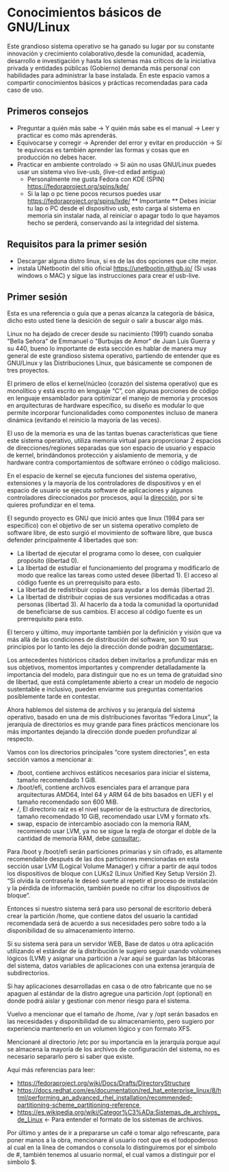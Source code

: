 # Conocimientos básicos de GNU/Linux
Este grandioso sistema operativo se ha ganado su lugar por su constante innovación y crecimiento colaborativo,desde la comunidad, academía, desarrollo e investigación y hasta los sistemas más críticos de la iniciativa privada y entidades públicas (Gobierno) demanda más personal con habilidades para administrar la base instalada. En este espacio vamos a compartir conocimientos básicos y prácticas recomendadas para cada caso de uso. 
## Primeros consejos
- Preguntar a quién más sabe -> Y quién más sabe es el manual -> Leer y practicar es como más aprenderás.
- Equivocarse y corregir -> Aprender del error y evitar en producción -> Si te equivocas es también aprender las formas y cosas que en producción no debes hacer.
- Practicar en ambiente controlado -> Si aún no usas GNU/Linux puedes usar un sistema vivo live-usb, (live-cd edad antigua)
  - Personalmente me gusta Fedora con KDE (SPIN) https://fedoraproject.org/spins/kde/
  - Si la lap o pc tiene pocos recursos puedes usar https://fedoraproject.org/spins/lxde/
** Importante ** Debes iniciar tu lap o PC desde el dispositivo usb, esto carga al sistema en memoria sin instalar nada, al reiniciar o apagar todo lo que hayamos hecho se perderá, conservando así la integridad del sistema.
## Requisitos para la primer sesión
- Descargar alguna distro linux, si es de las dos opciones que cite mejor.
- instala UNetbootin del sitio oficial https://unetbootin.github.io/ (Si usas windows o MAC) y sigue las instrucciones para crear el usb-live.
  
## Primer sesión
Esta es una referencia o guía que a penas alcanza la categoría de básica, dicho esto usted tiene la desición de seguir o salir a buscar algo más.

Linux no ha dejado de crecer desde su nacimiento (1991) cuando sonaba "Bella Señora" de Emmanuel o "Burbujas de Amor" de Juan Luis Guerra y su 440, bueno lo importante de esta sección es hablar de manera 
muy general de este grandioso sistema operativo, partiendo de entender que es GNU/Linux y las Distribuciones Linux, que básicamente se componen de tres proyectos.

El primero de ellos el kernel/núcleo (corazón del sistema operativo) que es monolítico y está escrito en lenguaje “C”, con algunas porciones de código en lenguaje ensamblador para optimizar el manejo de 
memoria y procesos en arquitecturas de hardware específico, su diseño es modular lo que permite incorporar funcionalidades como componentes incluso de manera dinámica (evitando el reinicio la mayoría de las veces).

El uso de la memoria es una de las tantas buenas características que tiene este sistema operativo, utiliza memoria virtual para proporcionar 2 espacios de direcciones/regiones separadas que son espacio de usuario y 
espacio de kernel, brindándonos protección y aislamiento de memoria, y de hardware contra comportamientos de software erróneo o código malicioso.

En el espacio de kernel se ejecuta funciones del sistema operativo, extensiones y la mayoría de los controladores de dispositivos y en el espacio de usuario se ejecuta software de aplicaciones y algunos 
controladores direccionados por procesos, aquí la [dirección](https://en.wikipedia.org/wiki/User_space_and_kernel_space), por si te quieres profundizar en el tema.

El segundo proyecto es GNU que inició antes que linux (1984 para ser específico) con el objetivo de ser un sistema operativo completo de software libre, de esto surgió el movimiento de software libre, que busca
defender principalmente 4 libertades que son:
- La libertad de ejecutar el programa como lo desee, con cualquier propósito (libertad 0).
- La libertad de estudiar el funcionamiento del programa y modificarlo de modo que realice las tareas como usted desee (libertad 1). El acceso al código fuente es un prerrequisito para esto.
- La libertad de redistribuir copias para ayudar a los demás (libertad 2).
- La libertad de distribuir copias de sus versiones modificadas a otras personas (libertad 3). Al hacerlo da a toda la comunidad la oportunidad de beneficiarse de sus cambios. El acceso al código fuente es un 
prerrequisito para esto.

El tercero y último, muy importante también por la definición y visión que va más allá de las condiciones de distribución del software, son 10 sus principios por lo tanto les dejo la dirección donde podrán
[documentarse:](https://opensource.org/osd).

Los antecedentes históricos citados deben invitarlos a profundizar más en sus objetivos, momentos importantes y comprender detalladamente la importancia del modelo, para distinguir que no es un tema de gratuidad
sino de libertad, que está completamente abierto a crear un modelo de negocio sustentable e inclusivo, pueden enviarme sus preguntas comentarios posiblemente tarde en contestar.

Ahora hablemos del sistema de archivos y su jerarquía del sistema operativo, basado en una de mis distribuciones favoritas “Fedora Linux”, la jerarquía de directorios es muy grande para fines prácticos mencionare 
los más importantes dejando la dirección donde pueden profundizar al respecto.

Vamos con los directorios principales “core system directories”, en esta sección vamos a mencionar a:
- /boot, contiene archivos estáticos necesarios para iniciar el sistema, tamaño recomendado 1 GiB.
- /boot/efi, contiene archivos esenciales para el arranque para arquitecturas AMD64, Intel 64 y ARM 64 de bits basados en UEFI y el tamaño recomendado son 600 MiB. 
- /, El directorio raíz es el nivel superior de la estructura de directorios, tamaño recomendado 10 GiB, recomendado usar LVM y formato xfs.
- swap, espacio de intercambio asociado con la memoria RAM, recomiendo usar LVM, ya no se sigue la regla de otorgar el doble de la cantidad de memoria RAM, debe 
[consultar:](https://docs.redhat.com/es/documentation/red_hat_enterprise_linux/8/html/performing_an_advanced_rhel_installation/recommended-partitioning-scheme_partitioning-reference).

Para /boot y /boot/efi serán particiones primarias y sin cifrado, es altamente recomendable después de las dos particiones mencionadas en esta sección usar LVM (Logical Volume Manager) y cifrar a partir de aquí 
todos los dispositivos de bloque con LUKs2 (Linux Unified Key Setup Versión 2). “Si olvida la contraseña le deseó suerte al repetir el proceso de instalación y la pérdida de información, también puede no cifrar 
los dispositivos de bloque”. 

Entonces si nuestro sistema será para uso personal de escritorio deberá crear la partición /home, que contiene datos del usuario la cantidad recomendada será de acuerdo a sus necesidades pero sobre todo a la disponibilidad 
de su almacenamiento interno. 

Si su sistema será para un servidor WEB, Base de datos u otra aplicación utilizando el estándar de la distribución le sugiero seguir usando volúmenes lógicos (LVM) y asignar una partición a /var aquí se guardan las bitácoras
del sistema, datos variables de aplicaciones con una extensa jerarquía de subdirectorios.

Si hay aplicaciones desarrolladas en casa o de otro fabricante que no se apaguen al estándar de la distro agregue una partición /opt (optional) en donde podrá aislar y gestionar con menor riesgo para el sistema.

Vuelvo a mencionar que el tamaño de /home, /var y /opt serán basados en las necesidades y disponibilidad de su almacenamiento, pero sugiero por experiencia mantenerlo en un volumen lógico y con formato XFS. 

Mencionaré al directorio /etc por su importancia en la jerarquía porque aquí se almacena la mayoría de los archivos de configuración del sistema, no es necesario separarlo pero si saber que existe. 

Aquí más referencias para leer: 

- https://fedoraproject.org/wiki/Docs/Drafts/DirectoryStructure
- https://docs.redhat.com/es/documentation/red_hat_enterprise_linux/8/html/performing_an_advanced_rhel_installation/recommended-partitioning-scheme_partitioning-reference 
- https://es.wikipedia.org/wiki/Categor%C3%ADa:Sistemas_de_archivos_de_Linux <- Para entender el formato de los sistemas de archivos.

Por último y antes de ir a prepararse un café o tomar algo refrescante, para poner manos a la obra, mencionare al usuario root que es el todopoderoso al cual en la línea de comandos o consola lo distinguiremos por el símbolo de #, 
también tenemos al usuario normal, el cual vamos a distinguir por el símbolo $.
